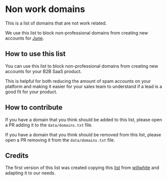 # Non work domains

This is a list of domains that are not work related.

We use this list to block non-professional domains from creating new accounts for [June](https://june.so).

## How to use this list

You can use this list to block non-professional domains from creating new accounts for your B2B SaaS product.

This is helpful for both reducing the amount of spam accounts on your platform and making it easier for your sales team to understand if a lead is a good fit for your product.

## How to contribute

If you have a domain that you think should be added to this list, please open a PR adding it to the `data/domains.txt` file.

If you have a domain that you think should be removed from this list, please open a PR removing it from the `data/domains.txt` file.

## Credits

The first version of this list was created copying this [list](https://github.com/willwhite/freemail/blob/master/data/free.txt) from [willwhite](https://github.com/willwhite) and adapting it to our needs.